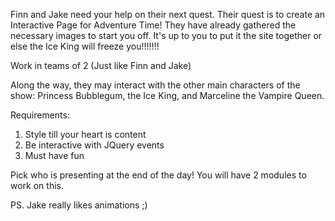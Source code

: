 Finn and Jake need your help on their next quest.  Their quest is to create an Interactive Page for Adventure Time!  They have already gathered the necessary images to start you off.  It's up to you to put it the site together or else the Ice King will freeze you!!!!!!!

Work in teams of 2 (Just like Finn and Jake)


Along the way, they may interact with the other main characters of the show: Princess Bubblegum, the Ice King, and Marceline the Vampire Queen.


Requirements:

1) Style till your heart is content
2) Be interactive with JQuery events
3) Must have fun


Pick who is presenting at the end of the day!
You will have 2 modules to work on this.



PS. Jake really likes animations ;)